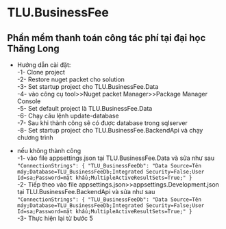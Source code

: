 # TLU.BusinessFee
## Phần mềm thanh toán công tác phí tại đại học Thăng Long
- Hướng dẫn cài đặt:  
-1- Clone project  
-2- Restore nuget packet cho solution  
-3- Set startup project cho TLU.BusinessFee.Data  
-4- vào công cụ tool>>Nuget packet Manager>>Package Manager Console  
-5- Set default project là TLU.BusinessFee.Data   
-6- Chạy câu lệnh update-database  
-7- Sau khi thành công sẽ có được database trong sqlserver   
-8- Set startup project cho TLU.BusinessFee.BackendApi và chạy chương trình  
* nếu không thành công  
-1- vào file appsettings.json tại TLU.BusinessFee.Data  và sửa như sau  
``"ConnectionStrings": {
    "TLU_BusinessFeeDb": "Data Source=Tên máy;Database=TLU_BusinessFeeDb;Integrated Security=False;User Id=sa;Password=mật khẩu;MultipleActiveResultSets=True;"
    }``     
-2- Tiếp theo vào file appsettings.json>>appsettings.Development.json tại TLU.BusinessFee.BackendApi  và sửa như sau  
``"ConnectionStrings": {
    "TLU_BusinessFeeDb": "Data Source=Tên máy;Database=TLU_BusinessFeeDb;Integrated Security=False;User Id=sa;Password=mật khẩu;MultipleActiveResultSets=True;"
    }``  
-3- Thực hiện lại từ bước 5
